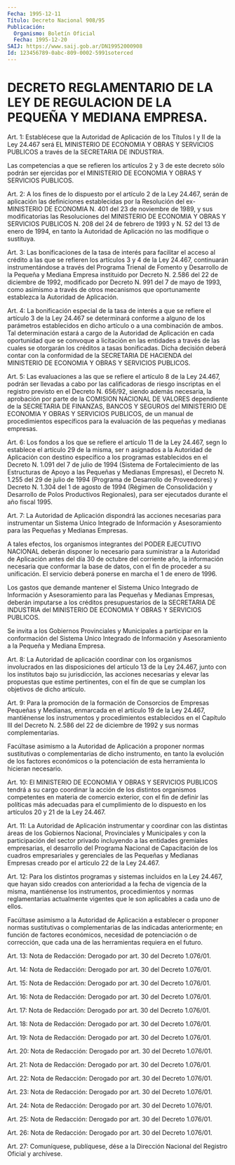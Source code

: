 ```yaml
---
Fecha: 1995-12-11
Título: Decreto Nacional 908/95
Publicación:
  Organismo: Boletín Oficial
  Fecha: 1995-12-20
SAIJ: https://www.saij.gob.ar/DN19952000908
Id: 123456789-0abc-809-0002-5991soterced
---
```

# DECRETO REGLAMENTARIO DE LA LEY DE REGULACION DE LA PEQUEÑA Y MEDIANA EMPRESA.

<a id="1"></a>
Art. 1:  Establécese  que  la Autoridad de Aplicación de los Títulos I y II de la Ley 24.467 será  EL  MINISTERIO  DE ECONOMIA Y OBRAS Y SERVICIOS PUBLICOS a través de la SECRETARIA DE  INDUSTRIA.

Las  competencias  a  que  se refieren los artículos 2 y 3 de  este decreto sólo podrán ser ejercidas  por  el MINISTERIO DE ECONOMIA Y OBRAS Y SERVICIOS PUBLICOS.

<a id="2"></a>
Art. 2: A los fines de lo dispuesto por el artículo 2 de la Ley 24.467, serán  de  aplicación las definiciones  establecidas  por  la Resolución del ex-MINISTERIO  DE ECONOMIA N. 401 del 23 de noviembre de 1989, y sus modificatorias las  Resoluciones  del  MINISTERIO DE ECONOMIA  Y  OBRAS Y SERVICIOS PUBLICOS N. 208 del 24 de febrero  de 1993 y N. 52 del  13  de  enero  de  1994,  en tanto la Autoridad de Aplicación no las modifique o sustituya.

<a id="3"></a>
Art. 3: Las bonificaciones de la tasa de interés para facilitar el acceso al crédito a las que se refieren los artículos 3 y 4 de la Ley 24.467, continuarán instrumentándose  a  través del Programa Trienal de Fomento y Desarrollo de la Pequeña y Mediana Empresa instituido por Decreto N. 2.586 del 22 de diciembre de 1992, modificado por Decreto N. 991 del 7 de mayo de 1993, como asimismo a través de otros mecanismos que oportunamente establezca la Autoridad de Aplicación.

<a id="4"></a>
Art. 4: La bonificación  especial  de  la tasa de interés a que se refiere el artículo 3 de la Ley 24.467 se determinará conforme  a alguno  de  los  parámetros  establecidos en dicho artículo o a una combinación  de  ambos. Tal determinación  estará a cargo  de  la Autoridad de Aplicación  en  cada  oportunidad  que  se  convoque a licitación en las entidades a través de las cuales se otorgarán los créditos a tasas bonificadas. Dicha decisión deberá contar con  la conformidad de la SECRETARIA DE HACIENDA del MINISTERIO DE ECONOMIA Y OBRAS Y SERVICIOS PUBLICOS.

<a id="5"></a>
Art.  5: Las evaluaciones a las que se refiere el artículo 8 de la Ley 24.467, podrán ser llevadas  a cabo por las calificadoras de riesgo inscriptas en el registro previsto  en  el Decreto N. 656/92, siendo  además necesaria, la aprobación por parte  de  la  COMISION NACIONAL  DE  VALORES  dependiente  de  la  SECRETARIA DE FINANZAS, BANCOS  Y SEGUROS del MINISTERIO DE ECONOMIA Y  OBRAS  Y  SERVICIOS PUBLICOS,  de  un  manual  de  procedimientos específicos  para la evaluación de las pequeñas y medianas empresas.

<a id="6"></a>
Art.  6: Los fondos a los que se refiere el artículo 11 de la  Ley 24.467,  segn  lo  establece  el  artículo  29  de la misma, ser n asignados a la Autoridad de Aplicación con destino específico a los programas establecidos en el Decreto N. 1.091 del 7 de julio de 1994 (Sistema  de  Fortalecimiento  de  las Estructuras de Apoyo  a  las Pequeñas y Medianas Empresas), el Decreto N. 1.255 del 29 de julio de 1994 (Programa de Desarrollo de Proveedores) y Decreto N. 1.304 del 1 de agosto de 1994 (Régimen de Consolidación y  Desarrollo de Polos Productivos Regionales), para ser ejecutados durante el año fiscal 1995.

<a id="7"></a>
Art.  7:  La  Autoridad  de  Aplicación  dispondrá las acciones necesarias para instrumentar un Sistema Unico Integrado de Información y Asesoramiento  para las Pequeñas y Medianas Empresas.

A tales efectos, los organismos  integrantes  del  PODER  EJECUTIVO NACIONAL  deberán  disponer  lo  necesario  para  suministrar  a la Autoridad  de  Aplicación antes del día 30 de octubre del corriente año, la información necesaria que conformar la base de datos, con el fin de proceder a su unificación. El servicio deberá ponerse en marcha el 1 de enero de 1996.

Los gastos que demande  mantener  el  Sistema  Unico  Integrado  de Información  y Asesoramiento para las Pequeñas y Medianas Empresas, deberán imputarse  a  los créditos presupuestarios de la SECRETARIA DE  INDUSTRIA  del MINISTERIO  DE  ECONOMIA  Y  OBRAS  Y  SERVICIOS PUBLICOS.

Se invita a los  Gobiernos  Provinciales y Municipales a participar en la conformación del Sistema  Unico  Integrado  de  Información y Asesoramiento a la Pequeña y Mediana Empresa.

<a id="8"></a>
Art.  8: La Autoridad de aplicación coordinar  con los  organismos involucrados en las disposiciones del artículo 13 de la Ley 24.467, junto  con  los  institutos  bajo  su  jurisdicción,  las  acciones necesarias  y elevar  las propuestas que estime pertinentes, con el fin  de  que  se  cumplan  los  objetivos de dicho artículo.

<a id="9"></a>
Art. 9: Para la promoción de la formación de Consorcios de Empresas Pequeñas y Medianas, enmarcada en el artículo 19 de la Ley 24.467, mantiénense los instrumentos y procedimientos establecidos en el Capítulo III del Decreto N. 2.586 del 22 de diciembre de 1992 y sus normas complementarias.

Facúltase asimismo  a  la Autoridad de Aplicación a proponer normas sustitutivas o complementarias  de  dicho  instrumento, en tanto la evolución  de  los  factores económicos o la potenciación  de  esta herramienta lo hicieran necesario.

<a id="10"></a>
Art. 10: El MINISTERIO  DE  ECONOMIA Y OBRAS Y SERVICIOS PUBLICOS tendrá a su cargo coordinar la  acción  de los distintos organismos competentes en materia de comercio exterior,  con el fin de definir las políticas más adecuadas para el cumplimiento de lo dispuesto en los artículos 20 y 21 de la Ley 24.467.

<a id="11"></a>
Art.  11: La Autoridad de Aplicación instrumentar   y  coordinar con las  distintas  áreas de los Gobiernos Nacional, Provinciales y Municipales y con la  participación del sector privado incluyendo a las entidades gremiales  empresarias,  el  desarrollo  del Programa Nacional de Capacitación de los cuadros empresariales y gerenciales de las Pequeñas y Medianas Empresas creado por el artículo 22 de la Ley 24.467.

<a id="12"></a>
Art. 12: Para los distintos programas y sistemas incluidos en la Ley  24.467, que hayan sido creados con anterioridad a la fecha  de vigencia  de la misma, mantiénense los instrumentos, procedimientos y normas reglamentarias  actualmente vigentes que le son aplicables a cada uno de ellos.

Facúltase asimismo a la Autoridad  de  Aplicación  a  establecer  o proponer  normas  sustitutivas  o  complementarias de las indicadas anteriormente;  en  función de factores  económicos,  necesidad  de potenciación o de corrección,  que  cada  una  de  las herramientas requiera en el futuro.

<a id="13"></a>
Art. 13: Nota de Redacción: Derogado por art. 30 del Decreto 1.076/01.

<a id="14"></a>
Art. 14: Nota de Redacción: Derogado por art. 30 del Decreto 1.076/01.

<a id="15"></a>
Art.  15: Nota de Redacción: Derogado por art. 30 del Decreto 1.076/01.

<a id="16"></a>
Art. 16: Nota de Redacción: Derogado por art. 30 del Decreto 1.076/01.

<a id="17"></a>
Art. 17: Nota de Redacción: Derogado por art. 30 del Decreto 1.076/01.

<a id="18"></a>
Art. 18: Nota de Redacción: Derogado por art. 30 del Decreto 1.076/01.

<a id="19"></a>
Art. 19: Nota de Redacción: Derogado por art. 30 del Decreto 1.076/01.

<a id="20"></a>
Art.  20: Nota de Redacción: Derogado por art. 30 del Decreto 1.076/01.

<a id="21"></a>
Art. 21: Nota de Redacción: Derogado por art. 30 del Decreto 1.076/01.

<a id="22"></a>
Art. 22: Nota de Redacción: Derogado por art. 30 del Decreto 1.076/01.

<a id="23"></a>
Art. 23: Nota de Redacción: Derogado por art. 30 del Decreto 1.076/01.

<a id="24"></a>
Art. 24: Nota de Redacción: Derogado por art. 30 del Decreto 1.076/01.

<a id="25"></a>
Art. 25: Nota de Redacción: Derogado por art. 30 del Decreto 1.076/01.

<a id="26"></a>
Art. 26: Nota de Redacción: Derogado por art. 30 del Decreto 1.076/01.

<a id="27"></a>
Art. 27: Comuníquese, publíquese, dése a la Dirección Nacional del Registro Oficial y archívese.